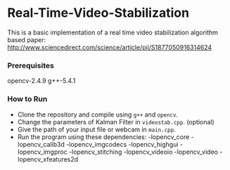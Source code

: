 # Real-Time-Video-Stabilization

This is a basic implementation of a real time video stabilization algorithm based  paper: <br>
http://www.sciencedirect.com/science/article/pii/S1877050916314624

### Prerequisites

opencv-2.4.9
g++-5.4.1

### How to Run

- Clone the repository and compile using `g++` and `opencv`.
- Change the parameters of Kalman Filter in `videostab.cpp`. (optional)
- Give the path of your input file or webcam in `main.cpp`.
- Run the program using these dependencies: -lopencv_core -lopencv_calib3d -lopencv_imgcodecs -lopencv_highgui -lopencv_imgproc -lopencv_stitching -lopencv_videoio -lopencv_video -lopencv_xfeatures2d
